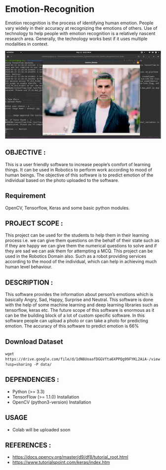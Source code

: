 # Emotion-Recognition


Emotion recognition is the process of identifying human emotion. People vary widely in their accuracy at recognizing the emotions of others. Use of technology to help people with emotion recognition is a relatively nascent research area. Generally, the technology works best if it uses multiple modalities in context.

![alt text](https://github.com/Daishinkan002/Emotion-Recognition/blob/master/Working_Demo_Images/Screenshot%20from%202020-05-12%2022-29-33.png?raw=true)



## OBJECTIVE :
This is a user friendly software to increase people’s comfort of learning things.
It can be used in Robotics to perform work according to mood of human beings.
The objective of this software is to predict emotion of the individual based on the
photo uploaded to the software.


## Requirement
OpenCV, Tensorflow, Keras and some basic python modules.


## PROJECT SCOPE :
This project can be used for the students to help them in their learning
process i.e. we can give them questions on the behalf of their state such as if
they are happy we can give them the numerical questions to solve and if they
are sad we can ask them for attempting a MCQ.
This project can be used in the Robotics Domain also. Such as a robot
providing services according to the mood of the individual, which can help in
achieving much human level behaviour.


## DESCRIPTION :
This software provides the information about person’s emotions
which is basically Angry, Sad, Happy, Surprise and Neutral. This
software is done with the help of some machine learning and deep
learning libraries such as tensorflow, keras etc. The future scope of
this software is enormous as it can be the building block of a lot of
custom specific software. In this software people can upload a photo
or can take a photo for predicting emotion. The accuracy of this
software to predict emotion is 66%

## Download Dataset
`wget https://drive.google.com/file/d/1dN8UoaafDGGVfta6XPPQg99FYKL2AiA-/view?usp=sharing -P data/`

## DEPENDENCIES :
- Python (>= 3.3)
- TensorFlow (>= 1.1.0) Installation
- OpenCV (python3-version) Installation

## USAGE
 - Colab will be uploaded soon


## REFERENCES :
- https://docs.opencv.org/master/d9/df8/tutorial_root.html
- https://www.tutorialspoint.com/keras/index.htm
